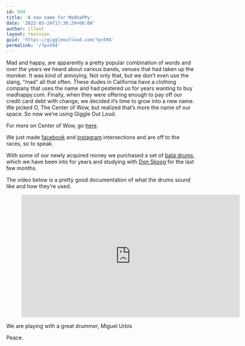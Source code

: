 ```yaml
---
id: 594
title: 'A new name for MadhaPPy'
date: '2022-03-24T17:36:29+00:00'
author: illest
layout: revision
guid: 'https://giggleoutloud.com/?p=594'
permalink: '/?p=594'
---
```


Mad and happy, are apparently a pretty popular combination of words and over the years we heard about various bands, venues that had taken up the moniker. It was kind of annoying. Not only that, but we don’t even use the slang, “mad” all that often. These dudes in California have a clothing company that uses the name and had pestered us for years wanting to buy madhappy.com. Finally, when they were offering enough to pay off our credit card debt with change, we decided it’s time to grow into a new name. We picked O, The Center of Wow, but realized that’s more the name of our space. So now we’re using Giggle Out Loud.

For more on Center of Wow, go [here](https://centerofwow.com/2019/11/12/a-new-name-for-madhappy/).

We just made [facebook](https://www.facebook.com/centerofwow) and [instagram](https://www.instagram.com/centerofwow) intersections and are off to the races, so to speak.

With some of our newly acquired money we purchased a set of [batá drums](https://en.wikipedia.org/wiki/Bat%C3%A1_drum), which we have been into for years and studying with [Don Skoog](https://contemporarymusicproject.com) for the last few months.

The video below is a pretty good documentation of what the drums sound like and how they’re used.

<figure class="wp-block-embed is-type-video is-provider-youtube wp-block-embed-youtube wp-embed-aspect-16-9 wp-has-aspect-ratio"><div class="wp-block-embed__wrapper"><iframe allow="accelerometer; autoplay; clipboard-write; encrypted-media; gyroscope; picture-in-picture; web-share" allowfullscreen="" frameborder="0" height="326" loading="lazy" referrerpolicy="strict-origin-when-cross-origin" src="https://www.youtube.com/embed/MrJQhgJyMS8?feature=oembed" title="Osain del Monte- Abbilona" width="580"></iframe></div></figure>We are playing with a great drummer, Miguel Urbis

Peace.